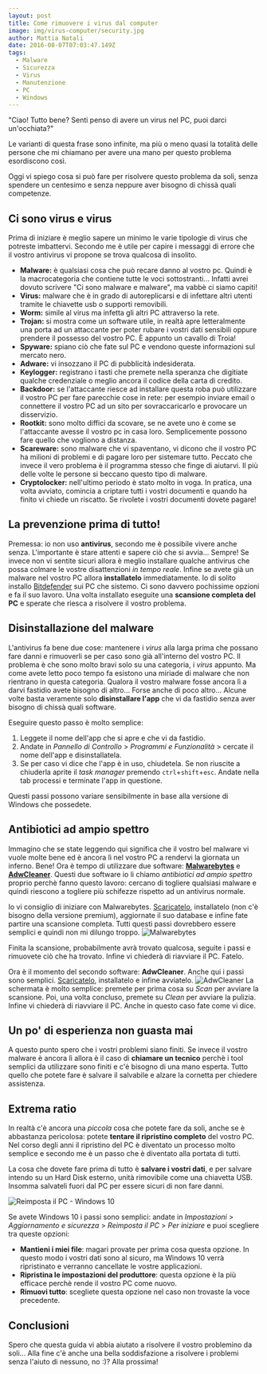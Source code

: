 ```yaml
---
layout: post
title: Come rimuovere i virus dal computer
image: img/virus-computer/security.jpg
author: Mattia Natali
date: 2016-08-07T07:03:47.149Z
tags: 
  - Malware
  - Sicurezza
  - Virus
  - Manutenzione
  - PC
  - Windows
---
```


"Ciao! Tutto bene? Senti penso di avere un virus nel PC, puoi darci un'occhiata?"

Le varianti di questa frase sono infinite, ma più o meno quasi la totalità delle persone che mi chiamano per avere una mano per questo problema esordiscono così.

Oggi vi spiego cosa si può fare per risolvere questo problema da soli, senza spendere un centesimo e senza neppure aver bisogno di chissà quali competenze.

## Ci sono virus e virus

Prima di iniziare è meglio sapere un minimo le varie tipologie di virus che potreste imbattervi. Secondo me è utile per capire i messaggi di errore che il vostro antivirus vi propone se trova qualcosa di insolito.

- **Malware:** è qualsiasi cosa che può recare danno al vostro pc. Quindi è la macrocategoria che contiene tutte le voci sottostranti... Infatti avrei dovuto scrivere "Ci sono malware e malware", ma vabbè ci siamo capiti!
- **Virus:** malware che è in grado di autoreplicarsi e di infettare altri utenti tramite le chiavette usb o supporti removibili.
- **Worm:** simile al virus ma infetta gli altri PC attraverso la rete.
- **Trojan:** si mostra come un software utile, in realtà apre letteralmente una porta ad un attaccante per poter rubare i vostri dati sensibili oppure prendere il possesso del vostro PC. È appunto un cavallo di Troia!
- **Spyware:** spiano ciò che fate sul PC e vendono queste informazioni sul mercato nero.
- **Adware:** vi insozzano il PC di pubblicità indesiderata.
- **Keylogger:** registrano i tasti che premete nella speranza che digitiate qualche credenziale o meglio ancora il codice della carta di credito.
- **Backdoor:** se l'attaccante riesce ad installare questa roba può utilizzare il vostro PC per fare parecchie cose in rete: per esempio inviare email o connettere il vostro PC ad un sito per sovraccaricarlo e provocare un disservizio.
- **Rootkit:** sono molto diffici da scovare, se ne avete uno è come se l'attaccante avesse il vostro pc in casa loro. Semplicemente possono fare quello che vogliono a distanza.
- **Scareware:** sono malware che vi spaventano, vi dicono che il vostro PC ha milioni di problemi e di pagare loro per sistemare tutto. Peccato che invece il vero problema è il programma stesso che finge di aiutarvi. Il più delle volte le persone si beccano questo tipo di malware.
- **Cryptolocker:** nell'ultimo periodo è stato molto in voga. In pratica, una volta avviato, comincia a criptare tutti i vostri documenti e quando ha finito vi chiede un riscatto. Se rivolete i vostri documenti dovete pagare!


## La prevenzione prima di tutto!

Premessa: io non uso **antivirus**, secondo me è possibile vivere anche senza. L'importante è stare attenti e sapere ciò che si avvia... Sempre! Se invece non vi sentite sicuri allora è meglio installare qualche antivirus che possa colmare le vostre disattenzioni *in tempo reale*. Infine se avete già un malware nel vostro PC allora **installatelo** immediatamente. Io di solito installo [Bitdefender](http://www.bitdefender.com/solutions/free.html) sui PC che sistemo. Ci sono davvero pochissime opzioni e fa il suo lavoro.
Una volta installato eseguite una **scansione completa del PC** e sperate che riesca a risolvere il vostro problema.

## Disinstallazione del malware

L'antivirus fa bene due cose: mantenere i *virus* alla larga prima che possano fare danni e rimuoverli se per caso sono già all'interno del vostro PC. Il problema è che sono molto bravi solo su una categoria, i *virus* appunto. Ma come avete letto poco tempo fa esistono una miriade di malware che non rientrano in questa categoria.
Qualora il vostro malware fosse ancora lì a darvi fastidio avete bisogno di altro... Forse anche di poco altro... Alcune volte basta veramente solo **disinstallare l'app** che vi da fastidio senza aver bisogno di chissà quali software.

Eseguire questo passo è molto semplice:

1. Leggete il nome dell'app che si apre e che vi da fastidio.
2. Andate in *Pannello di Controllo* > *Programmi e Funzionalità* > cercate il nome dell'app e disinstallatela.
3. Se per caso vi dice che l'app è in uso, chiudetela. Se non riuscite a chiuderla aprite il *task manager* premendo `ctrl`+`shift`+`esc`. Andate nella tab processi e terminate l'app in questione.

Questi passi possono variare sensibilmente in base alla versione di Windows che possedete.

## Antibiotici ad ampio spettro

Immagino che se state leggendo qui significa che il vostro bel malware vi vuole molte bene ed è ancora lì nel vostro PC a rendervi la giornata un inferno. Bene! Ora è tempo di utilizzare due software: **[Malwarebytes](https://it.malwarebytes.com/)** e **[AdwCleaner](http://www.bleepingcomputer.com/download/adwcleaner/)**.
Questi due software io li chiamo *antibiotici ad ampio spettro* proprio perchè fanno questo lavoro: cercano di togliere qualsiasi malware e quindi riescono a togliere più schifezze rispetto ad un antivirus normale.

Io vi consiglio di iniziare con Malwarebytes. [Scaricatelo](http://download.cnet.com/malwarebytes-anti-malware/windows.html?hlndr=1&part=dl-x&lang=it), installatelo (non c'è bisogno della versione premium), aggiornate il suo database e infine fate partire una scansione completa. Tutti questi passi dovrebbero essere semplici e quindi non mi dilungo troppo.
![Malwarebytes](https://mattianataliblog.s3.amazonaws.com/2016/Aug/mbam-1470564058773.png)

Finita la scansione, probabilmente avrà trovato qualcosa, seguite i passi e rimuovete ciò che ha trovato. Infine vi chiederà di riavviare il PC. Fatelo.

Ora è il momento del secondo software: **AdwCleaner**.
Anche qui i passi sono semplici. [Scaricatelo](http://www.bleepingcomputer.com/download/adwcleaner/), installatelo e infine avviatelo.
![AdwCleaner](https://mattianataliblog.s3.amazonaws.com/2016/Aug/adwcleaner_001-1470564066850.jpg)
La schermata è molto semplice: premete per prima cosa su *Scan* per avviare la scansione. Poi, una volta concluso, premete su *Clean* per avviare la pulizia. Infine vi chiederà di riavviare il PC. Anche in questo caso fate come vi dice.

## Un po' di esperienza non guasta mai

A questo punto spero che i vostri problemi siano finiti. Se invece il vostro malware è ancora lì allora è il caso di **chiamare un tecnico** perchè i tool semplici da utilizzare sono finiti e c'è bisogno di una mano esperta. Tutto quello che potete fare è salvare il salvabile e alzare la cornetta per chiedere assistenza.

## Extrema ratio

In realtà c'è ancora una *piccola* cosa che potete fare da soli, anche se è abbastanza pericolosa: potete **tentare il ripristino completo** del vostro PC.
Nel corso degli anni il ripristino del PC è diventato un processo molto semplice e secondo me è un passo che è diventato alla portata di tutti.

La cosa che dovete fare prima di tutto è **salvare i vostri dati**, e per salvare intendo su un Hard Disk esterno, unità rimovibile come una chiavetta USB. Insomma salvateli fuori dal PC per essere sicuri di non fare danni.

![Reimposta il PC - Windows 10](https://mattianataliblog.s3.amazonaws.com/2016/Aug/qindows_10_ripristino-1470564126930.png)

Se avete Windows 10 i passi sono semplici: andate in *Impostazioni* > *Aggiornamento e sicurezza* > *Reimposta il PC* > *Per iniziare* e puoi scegliere tra queste opzioni:

- **Mantieni i miei file**: magari provate per prima cosa questa opzione. In questo modo i vostri dati sono al sicuro, ma Windows 10 verrà ripristinato e verranno cancellate le vostre applicazioni.
- **Ripristina le impostazioni del produttore**: questa opzione è la più efficace perchè rende il vostro PC come nuovo.
- **Rimuovi tutto**: scegliete questa opzione nel caso non trovaste la voce precedente.

## Conclusioni

Spero che questa guida vi abbia aiutato a risolvere il vostro problemino da soli... Alla fine c'è anche una bella soddisfazione a risolvere i problemi senza l'aiuto di nessuno, no :)?
Alla prossima!
